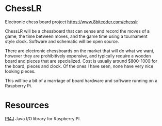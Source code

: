 # ChessLR
Electronic chess board project <https://www.8bitcoder.com/chesslr>

ChessLR will be a chessboard that can sense and record the moves of a game, the time between moves, and the game time using a tournament style clock. Software and schematic will be open source.

There are electronic chessboards on the market that will do what we want, however they are prohibitively expensive, and typically require a wooden board and pieces that are specialized. Cost is usually around $800-1000 for the board, pieces and clock. Of the ones I have seen, none have very nice looking pieces.

This will be a bit of a marriage of board hardware and software running on a Raspberry Pi. 



# Resources
[PI4J](https://pi4j.com/1.2/index.html) Java I/O library for Raspberry PI.

